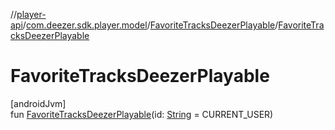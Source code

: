 //[player-api](../../../index.md)/[com.deezer.sdk.player.model](../index.md)/[FavoriteTracksDeezerPlayable](index.md)/[FavoriteTracksDeezerPlayable](-favorite-tracks-deezer-playable.md)

# FavoriteTracksDeezerPlayable

[androidJvm]\
fun [FavoriteTracksDeezerPlayable](-favorite-tracks-deezer-playable.md)(id: [String](https://kotlinlang.org/api/latest/jvm/stdlib/kotlin/-string/index.html) = CURRENT_USER)
